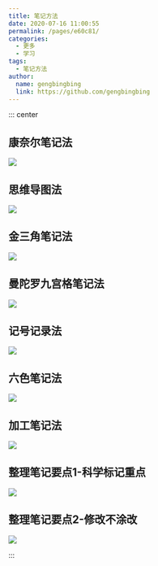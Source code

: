 ```yaml
---
title: 笔记方法
date: 2020-07-16 11:00:55
permalink: /pages/e60c81/
categories: 
  - 更多
  - 学习
tags: 
  - 笔记方法
author: 
  name: gengbingbing
  link: https://github.com/gengbingbing
---
```


::: center

## 康奈尔笔记法
![](https://cdn.jsdelivr.net/gh/gengbingbing/image_store/blog/20200716105752.jpg)

## 思维导图法
![](https://cdn.jsdelivr.net/gh/gengbingbing/image_store/blog/20200716105747.jpg)

## 金三角笔记法
![](https://cdn.jsdelivr.net/gh/gengbingbing/image_store/blog/20200716105753.jpg)

## 曼陀罗九宫格笔记法
![](https://cdn.jsdelivr.net/gh/gengbingbing/image_store/blog/20200716105748.jpg)

## 记号记录法
![](https://cdn.jsdelivr.net/gh/gengbingbing/image_store/blog/20200716105749.jpg)

## 六色笔记法
![](https://cdn.jsdelivr.net/gh/gengbingbing/image_store/blog/20200716105750.jpg)

## 加工笔记法
![](https://cdn.jsdelivr.net/gh/gengbingbing/image_store/blog/20200716105751.jpg)

## 整理笔记要点1-科学标记重点
![](https://cdn.jsdelivr.net/gh/gengbingbing/image_store/blog/20200716105746.jpg)

## 整理笔记要点2-修改不涂改
![](https://cdn.jsdelivr.net/gh/gengbingbing/image_store/blog/20200716105745.jpg)

:::